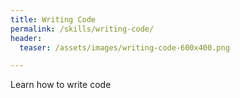 ```yaml
---
title: Writing Code
permalink: /skills/writing-code/
header:
  teaser: /assets/images/writing-code-600x400.png

---
```

Learn how to write code
